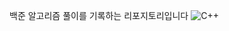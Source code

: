 백준 알고리즘 풀이를 기록하는 리포지토리입니다
![C++](https://img.shields.io/badge/C++-#00599C.svg?&style=for-the-badge&logo=로고명&logoColor=white)
